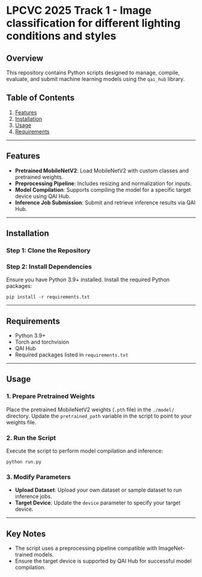 # LPCVC 2025 Track 1 - Image classification for different lighting conditions and styles

## Overview

This repository contains Python scripts designed to manage, compile, evaluate, and submit machine learning models using the `qai_hub` library.



## **Table of Contents**

1.  [Features](#features)
2.  [Installation](#installation)
3.  [Usage](#usage)
4.  [Requirements](#requirements)

----------

## **Features**

-   **Pretrained MobileNetV2**: Load MobileNetV2 with custom classes and pretrained weights.
-   **Preprocessing Pipeline**: Includes resizing and normalization for inputs.
-   **Model Compilation**: Supports compiling the model for a specific target device using QAI Hub.
-   **Inference Job Submission**: Submit and retrieve inference results via QAI Hub.

----------

## **Installation**

### **Step 1: Clone the Repository**

### **Step 2: Install Dependencies**

Ensure you have Python 3.9+ installed. Install the required Python packages:

`pip install -r requirements.txt` 

----------

## **Requirements**

-   Python 3.9+
-   Torch and torchvision
-   QAI Hub
-   Required packages listed in `requirements.txt`
----------

## **Usage**

### **1. Prepare Pretrained Weights**

Place the pretrained MobileNetV2 weights (`.pth` file) in the `./model/` directory. Update the `pretrained_path` variable in the script to point to your weights file.

### **2. Run the Script**

Execute the script to perform model compilation and inference:

`python run.py` 

### **3. Modify Parameters**

-   **Upload Dataset**: Upload your own dataset or sample dataset to run inference jobs.
-   **Target Device**: Update the `device` parameter to specify your target device.
    

----------

## **Key Notes**

-   The script uses a preprocessing pipeline compatible with ImageNet-trained models.
-   Ensure the target device is supported by QAI Hub for successful model compilation.